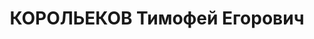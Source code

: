 ---
title: КОРОЛЬЕКОВ Тимофей Егорович
description: "Род. в 1890, Московская губ., русский, обр.: малограмотный, б/п. Проживал:\
  \ Красноярский кр., Таймырский НО, с. Дудинка. Маляр \n  Арестован 02.08.1936. Обв.\
  \ по ст.17—58—8, 58—11 УК РСФСР. Приговор: ВК ВС СССР, 21.04.1937 – 10 лет тюремного\
  \ заключения и 5 лет лишения политических прав. \n  Реабилитирован ВК ВС СССР 06.04.1957"
---